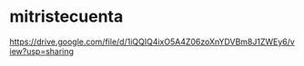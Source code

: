 # mitristecuenta
https://drive.google.com/file/d/1iQQIQ4ixO5A4Z06zoXnYDVBm8J1ZWEy6/view?usp=sharing
